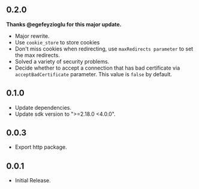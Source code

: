 ## 0.2.0

**Thanks @egefeyzioglu for this major update.**

* Major rewrite.
* Use `cookie_store` to store cookies
* Don't miss cookies when redirecting, use `maxRedirects parameter` to set the max redirects.
* Solved a variety of security problems.
* Decide whether to accept a connection that has bad certificate via `acceptBadCertificate` parameter. This value is `false` by default.

## 0.1.0

* Update dependencies.
* Update sdk version to ">=2.18.0 <4.0.0".

## 0.0.3

* Export http package.

## 0.0.1

* Initial Release.
